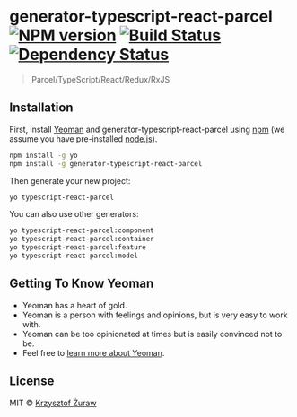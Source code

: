 # generator-typescript-react-parcel [![NPM version][npm-image]][npm-url] [![Build Status][travis-image]][travis-url] [![Dependency Status][daviddm-image]][daviddm-url]

> Parcel/TypeScript/React/Redux/RxJS

## Installation

First, install [Yeoman](http://yeoman.io) and generator-typescript-react-parcel using [npm](https://www.npmjs.com/) (we assume you have pre-installed [node.js](https://nodejs.org/)).

```bash
npm install -g yo
npm install -g generator-typescript-react-parcel
```

Then generate your new project:

```bash
yo typescript-react-parcel
```

You can also use other generators:

```bash
yo typescript-react-parcel:component
yo typescript-react-parcel:container
yo typescript-react-parcel:feature
yo typescript-react-parcel:model
```

## Getting To Know Yeoman

- Yeoman has a heart of gold.
- Yeoman is a person with feelings and opinions, but is very easy to work with.
- Yeoman can be too opinionated at times but is easily convinced not to be.
- Feel free to [learn more about Yeoman](http://yeoman.io/).

## License

MIT © [Krzysztof Żuraw](krzysztofzuraw.com)

[npm-image]: https://badge.fury.io/js/generator-typescript-react-parcel.svg
[npm-url]: https://npmjs.org/package/generator-typescript-react-parcel
[travis-image]: https://travis-ci.com/krzysztofzuraw/generator-typescript-react-parcel.svg?branch=master
[travis-url]: https://travis-ci.com/krzysztofzuraw/generator-typescript-react-parcel
[daviddm-image]: https://david-dm.org/krzysztofzuraw/generator-typescript-react-parcel.svg?theme=shields.io
[daviddm-url]: https://david-dm.org/krzysztofzuraw/generator-typescript-react-parcel
